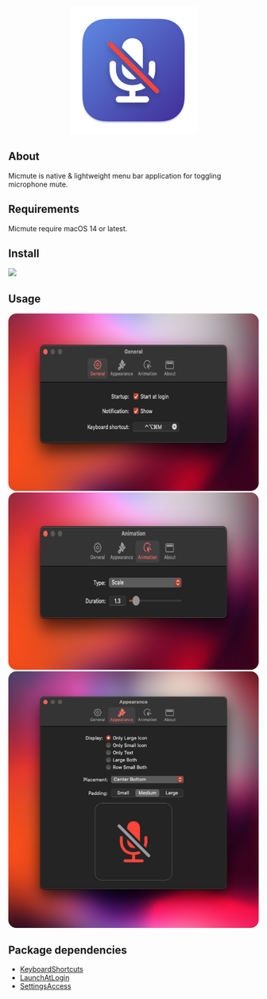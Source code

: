 <div align="center">
  <img src="Images/micmute.png" width="256">
</div>

## About 
Micmute is native & lightweight menu bar application for toggling microphone mute.

## Requirements
Micmute require macOS 14 or latest.

## Install
<a href="https://github.com/rokartur/Micmute/releases/download/v2.1.1/Micmute.zip">
  <img width=200 src="https://files.lowtechguys.com/macos-app.svg">
</a>

## Usage
<div align="center">
  <img style="border-radius: 16px" src="Images/general-v2.png" height="356px">
  <img style="border-radius: 16px" src="Images/animation-v2.png" height="356px">
  <img style="border-radius: 16px" src="Images/appearance-v2.png">
</div>

## Package dependencies
- [KeyboardShortcuts](https://github.com/sindresorhus/KeyboardShortcuts)
- [LaunchAtLogin](https://github.com/sindresorhus/LaunchAtLogin-Legacy)
- [SettingsAccess](https://github.com/orchetect/SettingsAccess)
